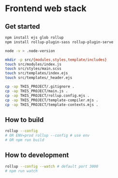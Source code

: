 # Frontend web stack

## Get started

```bash
npm install ejs glob rollup
npm install rollup-plugin-sass rollup-plugin-serve

node -v > .node-version

mkdir -p src/{modules,styles,template/includes}
touch src/modules/index.js
touch src/styles/main.scss
touch src/templates/index.ejs
touch src/templates/_header.ejs

cp -ap THIS_PROJECT/.gitignore .
cp -ap THIS_PROJECT/main.js .
cp -ap THIS_PROJECT/rollup.config.mjs .
cp -ap THIS_PROJECT/template-compiler.mjs .
cp -ap THIS_PROJECT/template-contexts.mjs .
```

## How to build

```bash
rollup --config
# OR ENV=prod rollup --config # use env
# OR npm run build
```

## How to development

```bash
rollup --config --watch # default port 3000
# npm run watch
```
